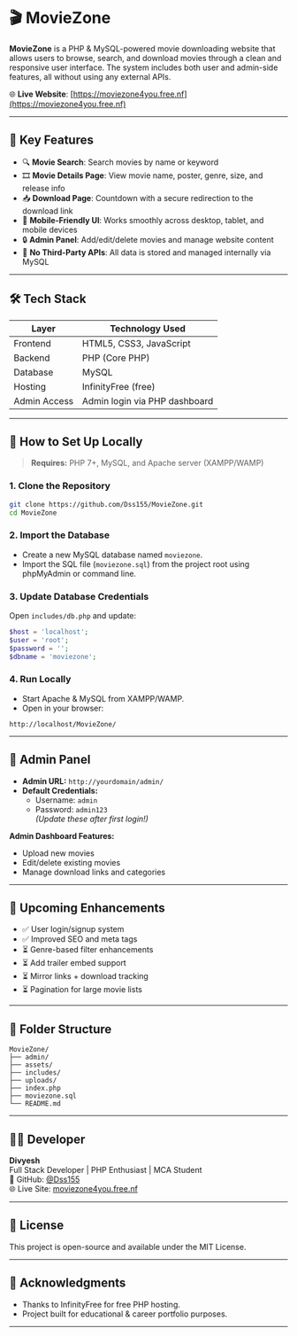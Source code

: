 # 🎬 MovieZone

**MovieZone** is a PHP & MySQL-powered movie downloading website that allows users to browse, search, and download movies through a clean and responsive user interface. The system includes both user and admin-side features, all without using any external APIs.

🌐 **Live Website**: [https://moviezone4you.free.nf](https://moviezone4you.free.nf)

---

## 📌 Key Features

- 🔍 **Movie Search**: Search movies by name or keyword
- 🎞️ **Movie Details Page**: View movie name, poster, genre, size, and release info
- 📥 **Download Page**: Countdown with a secure redirection to the download link
- 📱 **Mobile-Friendly UI**: Works smoothly across desktop, tablet, and mobile devices
- 🔒 **Admin Panel**: Add/edit/delete movies and manage website content
- 💾 **No Third-Party APIs**: All data is stored and managed internally via MySQL

---

## 🛠️ Tech Stack

| Layer        | Technology Used              |
|--------------|-----------------------------|
| Frontend     | HTML5, CSS3, JavaScript     |
| Backend      | PHP (Core PHP)              |
| Database     | MySQL                       |
| Hosting      | InfinityFree (free)         |
| Admin Access | Admin login via PHP dashboard|

---

## 🧪 How to Set Up Locally

> **Requires:** PHP 7+, MySQL, and Apache server (XAMPP/WAMP)

### 1. Clone the Repository

```bash
git clone https://github.com/Dss155/MovieZone.git
cd MovieZone
```

### 2. Import the Database

- Create a new MySQL database named `moviezone`.
- Import the SQL file (`moviezone.sql`) from the project root using phpMyAdmin or command line.

### 3. Update Database Credentials

Open `includes/db.php` and update:

```php
$host = 'localhost';
$user = 'root';
$password = '';
$dbname = 'moviezone';
```

### 4. Run Locally

- Start Apache & MySQL from XAMPP/WAMP.
- Open in your browser:

```
http://localhost/MovieZone/
```

---

## 🔐 Admin Panel

- **Admin URL:** `http://yourdomain/admin/`
- **Default Credentials:**  
  - Username: `admin`  
  - Password: `admin123`  
  *(Update these after first login!)*

**Admin Dashboard Features:**
- Upload new movies
- Edit/delete existing movies
- Manage download links and categories

---

## 🚧 Upcoming Enhancements

- ✅ User login/signup system
- ✅ Improved SEO and meta tags
- ⏳ Genre-based filter enhancements
- ⏳ Add trailer embed support
- ⏳ Mirror links + download tracking
- ⏳ Pagination for large movie lists

---

## 📂 Folder Structure

```
MovieZone/
├── admin/
├── assets/
├── includes/
├── uploads/
├── index.php
├── moviezone.sql
└── README.md
```

---

## 👨‍💻 Developer

**Divyesh**  
Full Stack Developer | PHP Enthusiast | MCA Student  
📂 GitHub: [@Dss155](https://github.com/Dss155)  
🌐 Live Site: [moviezone4you.free.nf](https://moviezone4you.free.nf)

---

## 🪪 License

This project is open-source and available under the MIT License.

---

## 🙏 Acknowledgments

- Thanks to InfinityFree for free PHP hosting.
- Project built for educational & career portfolio purposes.

---
